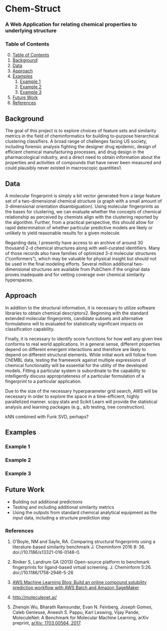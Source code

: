 # Chem-Struct

### A Web Application for relating chemical properties to underlying structure

### Table of Contents
0. [Table of Contents](#table-of-contents)
1. [Background](#background)
2. [Data](#data)
2. [Approach](#approach)
3. [Examples](#examples)
    1. [Example 1](#example-1)
    2. [Example 2](#example-2)
    3. [Example 3](#example-3)
4. [Future Work](#future-work)
5. [References](#references)

## Background
The goal of this project is to explore choices of feature sets and similarity metrics in the field of cheminformatics for building to-purpose hierarchical clustering classifiers. A broad range of challenges facing US society, including forensic analysis fighting the designer drug epidemic, design of efficient chemical manufacturing processes, and drug design in the pharmacological industry, and a direct need to obtain information about the properties and activities of compounds that have never been measured and could plausibly never existed in macroscopic quantities1.

## Data
A molecular fingerprint is simply a bit vector generated from a large feature set of a two-dimensional chemical structure (a graph with a small amount of 3-dimensional orientation disambiguation). Using molecular fingerprints as the bases for clustering, we can evaluate whether the concepts of chemical relationship as perceived by chemists align with the clustering reported by the algorithm. Further, from a practical perspective, this should allow for rapid determination of whether particular predictive models are likely or unlikely to yield reasonable results for a given molecule.

Regarding data, I presently have access to an archive of around 30 thousand 2-d chemical structures along with well-curated identifiers. Many of those records also have families of optimized 3-d molecular structures (“conformers”), which may be valuable for physical insight but should not be used in the final modeling efforts. Several million additional two-dimensional structures are available from PubChem if the original data proves inadequate and for vetting coverage over chemical similarity hyperspaces.

## Approach
In addition to the structural information, it is necessary to utilize software libraries to obtain chemical descriptors2.  Beginning with the standard extended molecular fingerprints, candidate subsets and alternative formulations will to evaluated for statistically significant impacts on classification capability.

Finally, it is necessary to identify score functions for how well any given tree conforms to real world applications. In a general sense, different properties depend on different emergent interactions and therefore are likely to depend on different structural elements.  While initial work will follow from ChEMBL data, testing the framework against multiple expressions of chemical functionality will be essential for the utility of the developed models. Fitting a particular system is subordinate to the capability to intelligently discuss appropriateness of a particular formulation of a fingerprint to a particular application.

Due to the size of the necessary hyperparameter grid search, AWS will be necessary in order to explore the space in a time-efficient, highly parallelized manner. scipy.stats and Scikit Learn will provide the statistical analysis and learning packages (e.g., a/b testing, tree construction).

kNN combined with Funk SVD, perhaps?

## Examples
### Example 1
### Example 2
### Example 3

## Future Work
* Building out additional predictions
* Testing and including additional similarity metrics
* Using the outputs from standard chemical analytical equipment as the input data, including a structure prediction step

### References
1. <a name="OBoyle-and-Sayle-2016"></a> O’Boyle, NM and Sayle, RA. Comparing structural fingerprints using a literature-based similarity benchmark J. Cheminform 2016 8: 36. doi://10.1186/s13321-016-0148-0.

2. <a name="Riniker-and-Landrum-2013"></a> Riniker S, Landrum GA (2013) Open-source platform to benchmark  fingerprints for ligand-based virtual screening. J. Cheminform 5:26. doi://10.1186/1758-2946-5-26

3. <a name="Ragab-2018"></a>[AWS Machine Learning Blog: Build an online compound solubility prediction workflow with AWS Batch and Amazon SageMaker](https://aws.amazon.com/blogs/machine-learning/build-an-online-compound-solubility-prediction-workflow-with-aws-batch-and-amazon-sagemaker/)

4. <a name="moleculenet"></a>http://moleculenet.ai/

5. <a name="Zhenqin-et-al-2017"></a>Zhenqin Wu, Bharath Ramsundar, Evan N. Feinberg, Joseph Gomes, Caleb Geniesse, Aneesh S. Pappu, Karl Leswing, Vijay Pande, MoleculeNet: A Benchmark for Molecular Machine Learning, arXiv preprint, [arXiv: 1703.00564, 2017](https://arxiv.org/abs/1703.00564).
